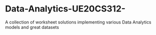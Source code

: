 # Data-Analytics-UE20CS312-
A collection of worksheet solutions implementing various Data Analytics models and great datasets
